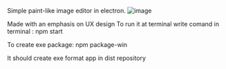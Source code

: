 Simple paint-like image editor in electron. 
![image](https://github.com/user-attachments/assets/f18da5cc-edf1-43c4-8f09-5024b8011d66)

Made with an emphasis on UX design
To run it at terminal write comand in terminal : 
npm start  

To create exe package:
npm package-win

It should create exe format app in dist repository

